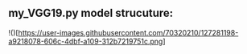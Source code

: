 ## my_VGG19.py model strucuture:
!()[https://user-images.githubusercontent.com/70320210/127281198-a9218078-606c-4dbf-a109-312b7219751c.png]
